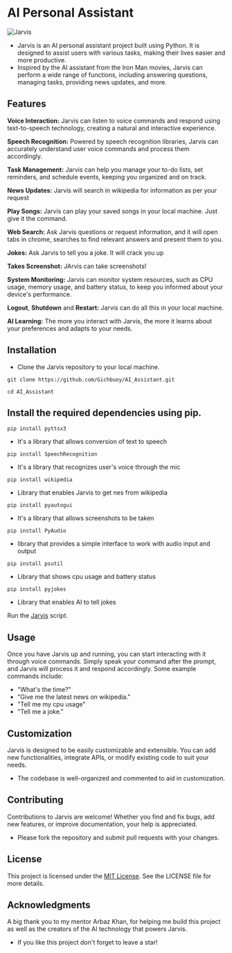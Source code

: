 # AI Personal Assistant
![Jarvis](https://github.com/Gichbuoy/AI_Assistant/img/jarvis.jpeg)

- Jarvis is an AI personal assistant project built using Python. It is designed to assist users with various tasks, making their lives easier and more productive.
- Inspired by the AI assistant from the Iron Man movies, Jarvis can perform a wide range of functions, including answering questions, managing tasks, providing news updates, and more.

## Features
**Voice Interaction:** Jarvis can listen to voice commands and respond using text-to-speech technology, creating a natural and interactive experience.

**Speech Recognition:** Powered by speech recognition libraries, Jarvis can accurately understand user voice commands and process them accordingly.

**Task Management:** Jarvis can help you manage your to-do lists, set reminders, and schedule events, keeping you organized and on track.

**News Updates:** Jarvis will search in wikipedia for information as per your request

**Play Songs:** Jarvis can play your saved songs in your local machine. Just give it the command.

**Web Search:** Ask Jarvis questions or request information, and it will open tabs in chrome, searches to find relevant answers and present them to you.

**Jokes:** Ask Jarvis to tell you a joke. It will crack you up

**Takes Screenshot:** JArvis can take screenshots!

**System Monitoring:** Jarvis can monitor system resources, such as CPU usage, memory usage, and battery status, to keep you informed about your device's performance.

**Logout**, **Shutdown** and **Restart:** Jarvis can do all this in your local machine.

**AI Learning:** The more you interact with Jarvis, the more it learns about your preferences and adapts to your needs.


## Installation
- Clone the Jarvis repository to your local machine.
```
git clone https://github.com/Gichbuoy/AI_Assistant.git
```
```
cd AI_Assistant
```


## Install the required dependencies using pip.
```
pip install pyttsx3
```
- It's a library that allows conversion of text to speech

```
pip install SpeechRecognition
```
- It's a library that recognizes user's voice through the mic

```
pip install wikipedia
```
- Library that enables Jarvis to get nes from wikipedia

```
pip install pyautogui
```
- It's a library that allows screenshots to be taken

```
pip install PyAudio
```
- library that provides a simple interface to work with audio input and output

```
pip install psutil
```
- Library that shows cpu usage and battery status

```
pip install pyjokes
```
- Library that enables AI to tell jokes


Run the [Jarvis](jarvis.py) script.



## Usage
Once you have Jarvis up and running, you can start interacting with it through voice commands. 
Simply speak your command after the prompt, and Jarvis will process it and respond accordingly. Some example commands include:

* "What's the time?"
* "Give me the latest news on wikipedia."
* "Tell me my cpu usage"
* "Tell me a joke."


## Customization
Jarvis is designed to be easily customizable and extensible. You can add new functionalities, integrate APIs, or modify existing code to suit your needs.
- The codebase is well-organized and commented to aid in customization.



## Contributing
Contributions to Jarvis are welcome! Whether you find and fix bugs, add new features, or improve documentation, your help is appreciated.
- Please fork the repository and submit pull requests with your changes.



## License
This project is licensed under the [MIT License](LICENSE). See the LICENSE file for more details.


## Acknowledgments
A big thank you to my mentor Arbaz Khan, for helping me build this project as well as the creators of the AI technology that powers Jarvis.

- If you like this project don't forget to leave a star!